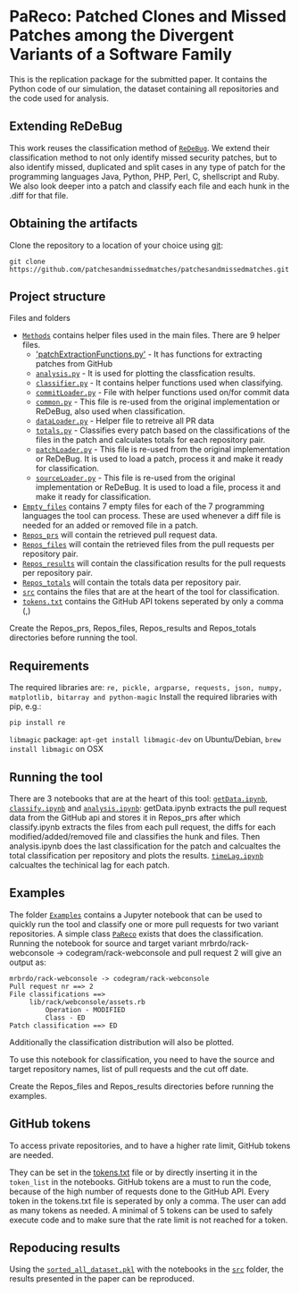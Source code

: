# PaReco: Patched Clones and Missed Patches among the Divergent Variants of a Software Family

This is the replication package for the submitted paper. It contains the Python code of our simulation,
the dataset containing all repositories and the code used for analysis.

## Extending ReDeBug
This work reuses the classification method of [`ReDeBug`](https://github.com/dbrumley/redebug). We extend their classification method to not only identify missed security patches, but to also identify missed, duplicated and split cases in any type of patch for the programming languages Java, Python, PHP, Perl, C, shellscript and Ruby.
We also look deeper into a patch and classify each file and each hunk in the .diff for that file.

## Obtaining the artifacts
Clone the repository to a location of your choice using [git](https://git-scm.com/):
  ```
  git clone https://github.com/patchesandmissedmatches/patchesandmissedmatches.git
  ```

## Project structure
Files and folders

* [`Methods`](Methods) contains helper files used in the main files. There are 9 helper files.
    * ['patchExtractionFunctions.py'](Methods/patchExtractionFunctions.py) - It has functions for extracting patches from GitHub
	* [`analysis.py`](Methods/analysis.py) - It is used for plotting the classfication results.
	* [`classifier.py`](Methods/classifier.py) - It contains helper functions used when classifying.
	* [`commitLoader.py`](Methods/) - File with helper functions used on/for commit data
	* [`common.py`](Methods/common.py) - This file is re-used from the original implementation or ReDeBug, also used when classification.
	* [`dataLoader.py`](Methods/dataLoader.py) - Helper file to retreive all PR data
	* [`totals.py`](Methods/totals.py) - Classifies every patch based on the classifications of the files in the patch and calculates totals for each repository pair.
	* [`patchLoader.py`](Methods/patchLoader.py) - This file is re-used from the original implementation or ReDeBug. It is used to load a patch, process it and make it ready for classification.
	* [`sourceLoader.py`](Methods/sourceLoader.py) - This file is re-used from the original implementation or ReDeBug. It is used to load a file, process it and make it ready for classification. 
* [`Empty_files`](Empty_files) contains 7 empty files for each of the 7 programming languages the tool can process. These are used whenever a diff file is needed for an added or removed file in a patch.
* [`Repos_prs`](Repos_prs) will contain the retrieved pull request data.
* [`Repos_files`](Repos_files) will contain the retrieved files from the pull requests per repository pair.
* [`Repos_results`](Repos_results) will contain the classification results for the pull requests per repository pair.
* [`Repos_totals`](Repos_totals) will contain the totals data per repository pair.
* [`src`](src) contains the files that are at the heart of the tool for classification.
* [`tokens.txt`](tokens.txt) contains the GitHub API tokens seperated by only a comma (,)

Create the Repos_prs, Repos_files, Repos_results and Repos_totals directories before running the tool.

## Requirements
The required libraries are: ```re, pickle, argparse, requests, json, numpy, matplotlib, bitarray and python-magic```
Install the required libraries with pip, e.g.:
```
pip install re
```

```libmagic``` package: ```apt-get install libmagic-dev``` on Ubuntu/Debian, ```brew install libmagic``` on OSX

## Running the tool
There are 3 notebooks that are at the heart of this tool: [`getData.ipynb`](src/getData.ipynb), [`classify.ipynb`](src/classify.ipynb) 
and [`analysis.ipynb`](src/analysis.ipynb): getData.ipynb extracts the pull request data from the GitHub api
and stores it in Repos_prs after which classify.ipynb extracts the files from each pull request, the diffs
for each modified/added/removed file and classifies the hunk and files. Then analysis.ipynb does the last classification for the patch
and calcualtes the total classification per repository and plots the results. [`timeLag.ipynb`](src/timeLag.ipynb) calcualtes the techinical lag for each patch.

## Examples
The folder [`Examples`](Examples) contains a Jupyter notebook that can be used to quickly run the tool and classify one or more pull requests for two variant repositories. A simple class [`PaReco`](Examples/PaReco.py) exists that does the classification. Running the notebook for source and target variant mrbrdo/rack-webconsole -> codegram/rack-webconsole and pull request 2 will give an output as:

```
mrbrdo/rack-webconsole -> codegram/rack-webconsole
Pull request nr ==> 2
File classifications ==>
	 lib/rack/webconsole/assets.rb
		 Operation - MODIFIED
		 Class - ED
Patch classification ==> ED
```
Additionally the classification distribution will also be plotted.

To use this notebook for classification, you need to have the source and target repository names, list of pull requests and the cut off date.

Create the Repos_files and Repos_results directories before running the examples.

## GitHub tokens
To access private repositories, and to have a higher rate limit, GitHub tokens are needed.

They can be set in the [tokens.txt](tokens.txt) file or by directly inserting it in the ```token_list``` in the notebooks. GitHub tokens are a must to run the code, because of the high number of requests done to the GitHub API. 
Every token in the tokens.txt file is seperated by only a comma. The user can add as many tokens as needed. A minimal of 5 tokens can be used to safely execute code and to make sure that the rate limit is not reached for a token.

## Repoducing results
Using the [`sorted_all_dataset.pkl`](sorted_all_dataset.pkl) with the notebooks in the [`src`](src) folder, the results presented in the paper can be reproduced.

